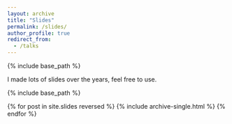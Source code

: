 ```yaml
---
layout: archive
title: "Slides"
permalink: /slides/
author_profile: true
redirect_from:
  - /talks
---
```


{% include base_path %}

I made lots of slides over the years, feel free to use.

{% include base_path %}

{% for post in site.slides reversed %}
  {% include archive-single.html %}
{% endfor %}

<!-- ### Footer

Last updated: Augst 2023 -->
